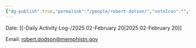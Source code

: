 ```yaml
---
{"dg-publish":true,"permalink":"/people/robert-dotson/","noteIcon":"","created":"2025-07-07T14:23:46.409-05:00"}
---
```


Date: [[-Daily Activity Log-/2025 02-February 20\|2025 02-February 20]]

Email: robert.dodson@memphistn.gov